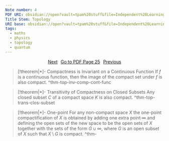 ```yaml
---
Note number: 4
PDF URI: obsidian://open?vault=tpam%20stuff&file=Independent%20Learning%2FTQFT%2FMaterial%2F0.%20Topology%20Notes%20(pre%20project).pdf
Title Stem: Topology
URI base: obsidian://open?vault=tpam%20stuff&file=Independent%20Learning%2FTQFT%2FNotes%2FTopology%20note%20
tags:
  - maths
  - physics
  - topology
  - quantum
---
```

<div style="display: flex; justify-content: center; gap: 10px;">
	<a 
	href="obsidian://open?vault=tpam%20stuff&file=Independent%20Learning%2FTQFT%2FNotes%2FTopology%20note%205" class="button">Next
	</a> 
	<a 
	href="obsidian://open?vault=tpam%20stuff&file=Independent%20Learning%2FTQFT%2FMaterial%2F0.%20Topology%20Notes%20(pre%20project).pdf#page=25" class="button">Go to PDF Page 25
	</a> 
	<a 
	href="obsidian://open?vault=tpam%20stuff&file=Independent%20Learning%2FTQFT%2FNotes%2FTopology%20note%203" class="button">Previous
	</a> 
</div>

> [!theorem|*]- Compactness is Invariant on a Continuous Function
> If $f$ is a continuous function, then the image of the compact set under $f$ is also compact.
 ^thm-top-inv-comp-cont-func

> [!theorem|*]- Transitivity of Compactness on Closed Subsets
> Any closed subset $C$ of a compact space $K$ is also compact.
 ^thm-top-trans-clos-subset

> [!theorem|*]- One-point
> For any non-compact space $X$ the one-point compactification of $X$ is obtained by adding one extra point $∞$ and defining the open sets of the new space to be the open sets of $X$ together with the sets of the form $G ∪ ∞$, where $G$ is an open subset of $X$ such that $X \setminus G$ is compact.
 ^thm-